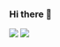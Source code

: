 ### Hi there 👋

<img src="https://github-readme-stats.vercel.app/api?username=ehgmlKim&layout=compact">  <img src="https://github-readme-stats-sigma-five.vercel.app/api/top-langs/?username=ehgmlKim&layout=compact">

<!--
**ehgmlKim/ehgmlKim** is a ✨ _special_ ✨ repository because its `README.md` (this file) appears on your GitHub profile.

Here are some ideas to get you started:

- 🔭 I’m currently working on ...
- 🌱 I’m currently learning ...
- 👯 I’m looking to collaborate on ...
- 🤔 I’m looking for help with ...
- 💬 Ask me about ...
- 📫 How to reach me: ...
- 😄 Pronouns: ...
- ⚡ Fun fact: ...
-->
